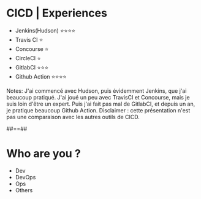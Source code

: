 # CICD | Experiences

* Jenkins(Hudson) ⭐️⭐️⭐️⭐️
* Travis CI ⭐️
* Concourse ⭐️
* CircleCI  ⭐️
* GitlabCI ⭐️⭐️⭐️
* Github Action ⭐️⭐️⭐️⭐️

Notes: J'ai commencé avec Hudson, puis évidemment Jenkins, que j'ai beaucoup pratiqué. J'ai joué un peu avec TravisCI et Concourse, mais je suis loin d'être un expert. Puis j'ai fait pas mal de GitlabCI, et depuis un an, je pratique beaucoup Github Action. Disclaimer : cette présentation n'est pas une comparaison avec les autres outils de CICD.


##==##

# Who are you ? 

* Dev
* DevOps
* Ops
* Others
